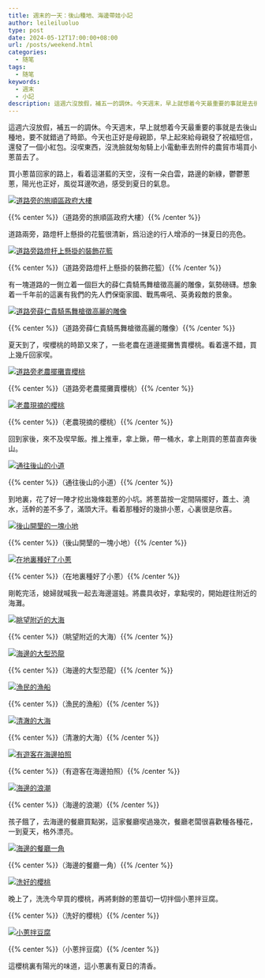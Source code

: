 ```yaml
---
title: 週末的一天：後山種地、海邊帶娃小記
author: leileiluoluo
type: post
date: 2024-05-12T17:00:00+08:00
url: /posts/weekend.html
categories:
  - 随笔
tags:
  - 随笔
keywords:
  - 週末
  - 小記
description: 這週六沒放假，補五一的調休。今天週末，早上就想着今天最重要的事就是去後山種地，要不就錯過了時節。今天也正好是母親節，早上起來給母親發了祝福短信，還發了一個小紅包。沒喫東西，沒洗臉就匆匆騎上小電動車去附件的農貿市場買小蔥苗去了。
---
```


這週六沒放假，補五一的調休。今天週末，早上就想着今天最重要的事就是去後山種地，要不就錯過了時節。今天也正好是母親節，早上起來給母親發了祝福短信，還發了一個小紅包。沒喫東西，沒洗臉就匆匆騎上小電動車去附件的農貿市場買小蔥苗去了。

<!--more-->

買小蔥苗回家的路上，看着這湛藍的天空，沒有一朵白雲，路邊的新綠，鬱鬱蔥蔥，陽光也正好，風從耳邊吹過，感受到夏日的氣息。

[![道路旁的旅順區政府大樓](https://leileiluoluo.github.io/static/images/uploads/2024/05/zhou-mo-1.jpg)](https://github.com/leileiluoluo/blog-images/blob/main/2024/zhou-mo-1.jpg)

{{% center %}}（道路旁的旅順區政府大樓）{{% /center %}}

道路兩旁，路燈杆上懸掛的花籃很清新，爲沿途的行人增添的一抹夏日的亮色。

[![道路旁路燈杆上懸掛的裝飾花籃](https://leileiluoluo.github.io/static/images/uploads/2024/05/zhou-mo-2.jpg)](https://github.com/leileiluoluo/blog-images/blob/main/2024/zhou-mo-2.jpg)

{{% center %}}（道路旁路燈杆上懸掛的裝飾花籃）{{% /center %}}

有一塊道路的一側立着一個巨大的薛仁貴騎馬舞槍徵高麗的雕像，氣勢磅礴。想象着一千年前的這裏有我們的先人們保衛家國、戰馬嘶吼、英勇殺敵的景象。

[![道路旁薛仁貴騎馬舞槍徵高麗的雕像](https://leileiluoluo.github.io/static/images/uploads/2024/05/zhou-mo-3.jpg)](https://github.com/leileiluoluo/blog-images/blob/main/2024/zhou-mo-3.jpg)

{{% center %}}（道路旁薛仁貴騎馬舞槍徵高麗的雕像）{{% /center %}}

夏天到了，喫櫻桃的時節又來了，一些老農在道邊擺攤售賣櫻桃。看着還不錯，買上幾斤回家喫。

[![道路旁老農擺攤賣櫻桃](https://leileiluoluo.github.io/static/images/uploads/2024/05/zhou-mo-4.jpg)](https://github.com/leileiluoluo/blog-images/blob/main/2024/zhou-mo-4.jpg)

{{% center %}}（道路旁老農擺攤賣櫻桃）{{% /center %}}

[![老農現摘的櫻桃](https://leileiluoluo.github.io/static/images/uploads/2024/05/zhou-mo-5.jpg)](https://github.com/leileiluoluo/blog-images/blob/main/2024/zhou-mo-5.jpg)

{{% center %}}（老農現摘的櫻桃）{{% /center %}}

回到家後，來不及喫早飯。推上推車，拿上鍬，帶一桶水，拿上剛買的蔥苗直奔後山。

[![通往後山的小道](https://leileiluoluo.github.io/static/images/uploads/2024/05/zhou-mo-6.jpg)](https://github.com/leileiluoluo/blog-images/blob/main/2024/zhou-mo-6.jpg)

{{% center %}}（通往後山的小道）{{% /center %}}

到地裏，花了好一陣才挖出幾條栽蔥的小坑。將蔥苗按一定間隔擺好，蓋土、澆水，活幹的差不多了，滿頭大汗。看着那種好的幾排小蔥，心裏很是欣喜。

[![後山開墾的一塊小地](https://leileiluoluo.github.io/static/images/uploads/2024/05/zhou-mo-7.jpg)](https://github.com/leileiluoluo/blog-images/blob/main/2024/zhou-mo-7.jpg)

{{% center %}}（後山開墾的一塊小地）{{% /center %}}

[![在地裏種好了小蔥](https://leileiluoluo.github.io/static/images/uploads/2024/05/zhou-mo-8.jpg)](https://github.com/leileiluoluo/blog-images/blob/main/2024/zhou-mo-8.jpg)

{{% center %}}（在地裏種好了小蔥）{{% /center %}}

剛乾完活，媳婦就喊我一起去海邊遛娃。將農具收好，拿點喫的，開始趕往附近的海灘。

[![眺望附近的大海](https://leileiluoluo.github.io/static/images/uploads/2024/05/zhou-mo-9.jpg)](https://github.com/leileiluoluo/blog-images/blob/main/2024/zhou-mo-9.jpg)

{{% center %}}（眺望附近的大海）{{% /center %}}

[![海邊的大型恐龍](https://leileiluoluo.github.io/static/images/uploads/2024/05/zhou-mo-10.jpg)](https://github.com/leileiluoluo/blog-images/blob/main/2024/zhou-mo-10.jpg)

{{% center %}}（海邊的大型恐龍）{{% /center %}}

[![漁民的漁船](https://leileiluoluo.github.io/static/images/uploads/2024/05/zhou-mo-11.jpg)](https://github.com/leileiluoluo/blog-images/blob/main/2024/zhou-mo-11.jpg)

{{% center %}}（漁民的漁船）{{% /center %}}

[![清澈的大海](https://leileiluoluo.github.io/static/images/uploads/2024/05/zhou-mo-12.jpg)](https://github.com/leileiluoluo/blog-images/blob/main/2024/zhou-mo-12.jpg)

{{% center %}}（清澈的大海）{{% /center %}}

[![有遊客在海邊拍照](https://leileiluoluo.github.io/static/images/uploads/2024/05/zhou-mo-13.jpg)](https://github.com/leileiluoluo/blog-images/blob/main/2024/zhou-mo-13.jpg)

{{% center %}}（有遊客在海邊拍照）{{% /center %}}

[![海邊的浪潮](https://leileiluoluo.github.io/static/images/uploads/2024/05/zhou-mo-14.jpg)](https://github.com/leileiluoluo/blog-images/blob/main/2024/zhou-mo-14.jpg)

{{% center %}}（海邊的浪潮）{{% /center %}}

孩子餓了，去海邊的餐廳買點粥，這家餐廳喫過幾次，餐廳老闆很喜歡種各種花，一到夏天，格外漂亮。

[![海邊的餐廳一角](https://leileiluoluo.github.io/static/images/uploads/2024/05/zhou-mo-15.jpg)](https://github.com/leileiluoluo/blog-images/blob/main/2024/zhou-mo-15.jpg)

{{% center %}}（海邊的餐廳一角）{{% /center %}}

[![洗好的櫻桃](https://leileiluoluo.github.io/static/images/uploads/2024/05/zhou-mo-16.jpg)](https://github.com/leileiluoluo/blog-images/blob/main/2024/zhou-mo-16.jpg)

晚上了，洗洗今早買的櫻桃，再將剩餘的蔥苗切一切拌個小蔥拌豆腐。

{{% center %}}（洗好的櫻桃）{{% /center %}}

[![小蔥拌豆腐](https://leileiluoluo.github.io/static/images/uploads/2024/05/zhou-mo-17.jpg)](https://github.com/leileiluoluo/blog-images/blob/main/2024/zhou-mo-17.jpg)

{{% center %}}（小蔥拌豆腐）{{% /center %}}

這櫻桃裏有陽光的味道，這小蔥裏有夏日的清香。
